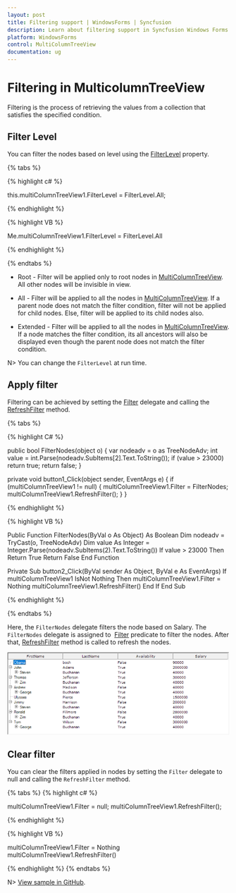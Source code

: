 ```yaml
---
layout: post
title: Filtering support | WindowsForms | Syncfusion
description: Learn about filtering support in Syncfusion Windows Forms  MultiColumnTreeView control and more details.
platform: WindowsForms
control: MultiColumnTreeView
documentation: ug
---
```


# Filtering in MulticolumnTreeView

Filtering is the process of retrieving the values from a collection that satisfies the specified condition.

## Filter Level

You can filter the nodes based on level using the [FilterLevel](https://help.syncfusion.com/cr/windowsforms/Syncfusion.Windows.Forms.Tools.MultiColumnTreeView.MultiColumnTreeView.html#Syncfusion_Windows_Forms_Tools_MultiColumnTreeView_MultiColumnTreeView_FilterLevel) property.

{% tabs %}

{% highlight c# %}

this.multiColumnTreeView1.FilterLevel = FilterLevel.All;

{% endhighlight %}

{% highlight VB %}

Me.multiColumnTreeView1.FilterLevel = FilterLevel.All

{% endhighlight %}

{% endtabs %}

* Root - Filter will be applied only to root nodes in [MultiColumnTreeView](https://help.syncfusion.com/cr/windowsforms/Syncfusion.Windows.Forms.Tools.MultiColumnTreeView.MultiColumnTreeView.html). All other nodes will be invisible in view.

* All - Filter will be applied to all the nodes in [MultiColumnTreeView](https://help.syncfusion.com/cr/windowsforms/Syncfusion.Windows.Forms.Tools.MultiColumnTreeView.MultiColumnTreeView.html). If a parent node does not match the filter condition, filter will not be applied for child nodes. Else, filter will be applied to its child nodes also.

* Extended - Filter will be applied to all the nodes in [MultiColumnTreeView](https://help.syncfusion.com/cr/windowsforms/Syncfusion.Windows.Forms.Tools.MultiColumnTreeView.MultiColumnTreeView.html). If a node matches the filter condition, its all ancestors will also be displayed even though the parent node does not match the filter condition.

N> You can change the `FilterLevel` at run time.

## Apply filter

Filtering can be achieved by setting the [Filter](https://help.syncfusion.com/cr/windowsforms/Syncfusion.Windows.Forms.Tools.MultiColumnTreeView.MultiColumnTreeView.html#Syncfusion_Windows_Forms_Tools_MultiColumnTreeView_MultiColumnTreeView_Filter) delegate and calling the [RefreshFilter](https://help.syncfusion.com/cr/windowsforms/Syncfusion.Windows.Forms.Tools.MultiColumnTreeView.MultiColumnTreeView.html#Syncfusion_Windows_Forms_Tools_MultiColumnTreeView_MultiColumnTreeView_RefreshFilter) method.

{% tabs %}

{% highlight C# %}

public bool FilterNodes(object o)
{
  var nodeadv = o as TreeNodeAdv;
  int value = int.Parse(nodeadv.SubItems[2].Text.ToString());
  if (value > 23000)
    return true;
  return false;
}

private void button1_Click(object sender, EventArgs e)
{
  if (multiColumnTreeView1 != null)
  {
    multiColumnTreeView1.Filter = FilterNodes;
    multiColumnTreeView1.RefreshFilter();
  }
}

{% endhighlight %}      

{% highlight VB %}

Public Function FilterNodes(ByVal o As Object) As Boolean
  Dim nodeadv = TryCast(o, TreeNodeAdv)
  Dim value As Integer = Integer.Parse(nodeadv.SubItems(2).Text.ToString())
  If value > 23000 Then Return True
  Return False
End Function 

Private Sub button2_Click(ByVal sender As Object, ByVal e As EventArgs)
  If multiColumnTreeView1 IsNot Nothing Then
    multiColumnTreeView1.Filter = Nothing
    multiColumnTreeView1.RefreshFilter()
  End If
End Sub

{% endhighlight %}

{% endtabs %}

Here, the `FilterNodes` delegate filters the node based on Salary. The `FilterNodes` delegate is assigned to  [Filter](https://help.syncfusion.com/cr/windowsforms/Syncfusion.Windows.Forms.Tools.MultiColumnTreeView.MultiColumnTreeView.html#Syncfusion_Windows_Forms_Tools_MultiColumnTreeView_MultiColumnTreeView_Filter) predicate to filter the nodes. After that, [RefreshFilter](https://help.syncfusion.com/cr/windowsforms/Syncfusion.Windows.Forms.Tools.MultiColumnTreeView.MultiColumnTreeView.html#Syncfusion_Windows_Forms_Tools_MultiColumnTreeView_MultiColumnTreeView_RefreshFilter) method is called to refresh the nodes.

![WindowsForms MultiColumnTreeView Filtering](Filtering_images/WindowsForms-MultiColumnTreeView-Filtering.png)

## Clear filter

You can clear the filters applied in nodes by setting the `Filter` delegate to null and calling the `RefreshFilter` method.

{% tabs %}
{% highlight c# %}

multiColumnTreeView1.Filter = null;
multiColumnTreeView1.RefreshFilter();

{% endhighlight %}

{% highlight VB %}

multiColumnTreeView1.Filter = Nothing
multiColumnTreeView1.RefreshFilter()

{% endhighlight %}
{% endtabs %}

N> [View sample in GitHub](https://github.com/SyncfusionExamples/Filtering-support-in-MultiColumnTreeView).
